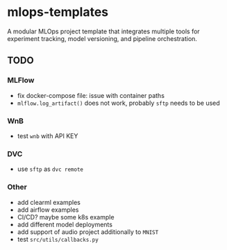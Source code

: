 # mlops-templates
A modular MLOps project template that integrates multiple tools for experiment tracking, model versioning, and pipeline orchestration.

## TODO
### MLFlow
- fix docker-compose file: issue with container paths
- `mlflow.log_artifact()` does not work, probably `sftp` needs to be used
### WnB
- test `wnb` with API KEY
### DVC
- use `sftp` as `dvc remote`
### Other
- add clearml examples
- add airflow examples
- CI/CD? maybe some k8s example
- add different model deployments
- add support of audio project additionally to `MNIST`
- test `src/utils/callbacks.py`